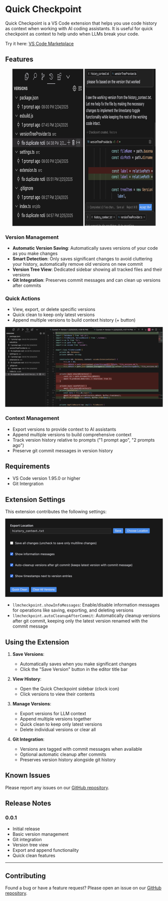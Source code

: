 # Quick Checkpoint

Quick Checkpoint is a VS Code extension that helps you use code history as context when working with AI coding assistants. It is useful for quick checkpoint as context to help undo when LLMs break your code.

Try it here: [VS Code Marketplace](https://marketplace.visualstudio.com/items?itemName=ngwx-dev.llmcheckpoint)
## Features

<p align="center">
  <img src="images/sidebar.png" alt="Sidebar" width="45%" height="500px">
  <img src="images/example.png" alt="Example" width="45%" height="500px>"
</p>

### Version Management
- **Automatic Version Saving**: Automatically saves versions of your code as you make changes
- **Smart Detection**: Only saves significant changes to avoid cluttering your history, automatically remove old versions on new commit
- **Version Tree View**: Dedicated sidebar showing all tracked files and their versions
- **Git Integration**: Preserves commit messages and can clean up versions after commits

### Quick Actions
- View, export, or delete specific versions
- Quick clean to keep only latest versions
- Append multiple versions to build context history (+ button)

![See Diff](images/diff.png)

### Context Management
- Export versions to provide context to AI assistants
- Append multiple versions to build comprehensive context
- Track version history relative to prompts ("1 prompt ago", "2 prompts ago")
- Preserve git commit messages in version history

## Requirements

- VS Code version 1.95.0 or higher
- Git Intergration

## Extension Settings

This extension contributes the following settings:

![Settings](images/settings.png)

* `llmcheckpoint.showInfoMessages`: Enable/disable information messages for operations like saving, exporting, and deleting versions
* `llmcheckpoint.autoCleanupAfterCommit`: Automatically cleanup versions after git commit, keeping only the latest version renamed with the commit message

## Using the Extension

1. **Save Versions**:
   - Automatically saves when you make significant changes
   - Click the "Save Version" button in the editor title bar

2. **View History**:
   - Open the Quick Checkpoint sidebar (clock icon)
   - Click versions to view their contents

3. **Manage Versions**:
   - Export versions for LLM context
   - Append multiple versions together
   - Quick clean to keep only latest versions
   - Delete individual versions or clear all

4. **Git Integration**:
   - Versions are tagged with commit messages when available
   - Optional automatic cleanup after commits
   - Preserves version history alongside git history

## Known Issues

Please report any issues on our [GitHub repository](https://github.com/ntna141/Quick-Checkpoint).

## Release Notes

### 0.0.1

- Initial release
- Basic version management
- Git integration
- Version tree view
- Export and append functionality
- Quick clean features

---

## Contributing

Found a bug or have a feature request? Please open an issue on our [GitHub repository](https://github.com/ntna141/Quick-Checkpoint).
